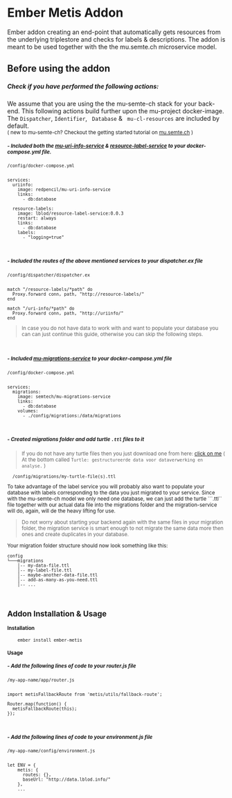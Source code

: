 # Ember Metis Addon
Ember addon creating an end-point that automatically gets resources from the underlying triplestore and checks for labels & descriptions. The addon is meant to be used together with the the mu.semte.ch microservice model. 

## Before using the addon

##### Check if you have performed the following actions:  

We assume that you are using the the mu-semte-ch stack for your back-end. This following actions build further upon the mu-project docker-image. 
The ``` Dispatcher ```, ``` Identifier ```,  ``` Database``` &  ``` mu-cl-resources``` are included by default.<br><small>( new to mu-semte-ch? Checkout the getting started tutorial on [mu.semte.ch](https://mu.semte.ch/getting-started/) )
<br>

##### - Included both the [**mu-uri-info-service**](https://github.com/redpencilio/mu-uri-info-service/) & [**resource-label-service**](https://github.com/lblod/resource-label-service/) to your docker-compose.yml file.

```
/config/docker-compose.yml


services:
  uriinfo:
    image: redpencil/mu-uri-info-service
    links:
      - db:database
        	
  resource-labels:
    image: lblod/resource-label-service:0.0.3
    restart: always
    links:
      - db:database
    labels:
      - "logging=true"
```
<br>

##### - Included the routes of the above mentioned services to your dispatcher.ex file

```
/config/dispatcher/dispatcher.ex


match "/resource-labels/*path" do
  Proxy.forward conn, path, "http://resource-labels/"
end

match "/uri-info/*path" do
  Proxy.forward conn, path, "http://uriinfo/"
end
```

> In case you do not have data to work with and want to populate your database you can can just continue this guide, otherwise you can skip the following steps.

<br>

##### - Included [**mu-migrations-service**](https://github.com/mu-semtech/mu-migrations-service) to your docker-compose.yml file
```
/config/docker-compose.yml


services:
  migrations:
    image: semtech/mu-migrations-service
    links:
      - db:database
    volumes:
      - ./config/migrations:/data/migrations
```
<br>

##### - Created migrations folder and add turtle ```.ttl``` files to it
> If you do not have any turtle files then you just download one from here: [click on me](https://mandaten.lokaalbestuur.vlaanderen.be/) ( At the bottom called ```Turtle: gestructureerde data voor dataverwerking en analyse.``` )
```
  /config/migrations/my-turtle-file(s).ttl
```
To take advantage of the label service you will probably also want to populate your database with labels corresponding to the data you just migrated to your service. Since with the mu-semte-ch model we only need one database, we can just add the turtle ```.ttl`` file together with our actual data file into the migrations folder and the migration-service will do, again, will de the heavy lifting for use. <br>
> Do not worry about starting your backend again with the same files in your migration folder, the migration service is smart enough to not migrate the same data more then ones and create duplicates in your database.

Your migration folder structure should now look something like this:
```
config
└───migrations  
    │-- my-data-file.ttl
    │-- my-label-file.ttl
    │--	maybe-another-data-file.ttl
    │-- add-as-many-as-you-need.ttl
    │-- ...
```
<br>

## Addon Installation & Usage

#### Installation
```
	ember install ember-metis
```
#### Usage
	
##### - Add the following lines of code to your router.js file

```
/my-app-name/app/router.js


import metisFallbackRoute from 'metis/utils/fallback-route';

Router.map(function() {
  metisFallbackRoute(this);  
});	
```
<br>

##### - Add the following lines of code to your environment.js file

```
/my-app-name/config/environment.js


let ENV = {
    metis: {
      routes: {},
      baseUrl: "http://data.lblod.info/"
    },
    ...
```
